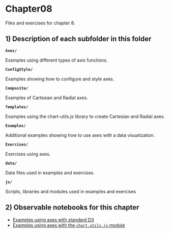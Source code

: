 # Chapter08

Files and exercises for chapter 8.

## 1) Description of each subfolder in this folder

__`Axes/`__

Examples using different types of axis functions.

__`ConfigStyle/`__

Examples showing how to configure and style axes.

__`Composite/`__

Examples of Cartesian and Radial axes.

__`Templates/`__

Examples using the chart-utils.js library to create Cartesian and Radial axes.

__`Examples/`__

Additional examples showing how to use axes with a data visualization.

__`Exercises/`__

Exercises using axes.

__`data/`__

Data files used in examples and exercises.

__`js/`__

Scripts, libraries and modules used in examples and exercises

## 2) Observable notebooks for this chapter

- [Examples using axes with standard D3]()
- [Examples using axes with the `chart.utils.js` module]()